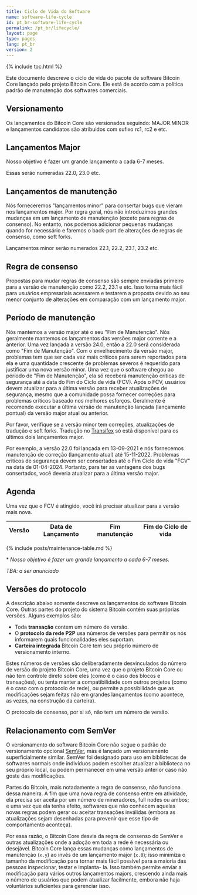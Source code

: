 ```yaml
---
title: Ciclo de Vida do Software
name: software-life-cycle
id: pt_br-software-life-cycle
permalink: /pt_br/lifecycle/
layout: page
type: pages
lang: pt_br
version: 2
---
```

{% include toc.html %}

Este documento descreve o ciclo de vida do pacote de software
Bitcoin Core lançado pelo projeto Bitcoin Core. Ele está de acordo com
a política padrão de manutenção dos softwares comerciais.


## Versionamento

Os lançamentos do Bitcoin Core são versionados seguindo: MAJOR.MINOR e
lançamentos candidatos são atribuidos com sufixo rc1, rc2 e etc.

## Lançamentos Major

Nosso objetivo é fazer um grande lançamento a cada 6-7 meses.

Essas serão numeradas 22.0, 23.0 etc.

## Lançamentos de manutenção

Nós forneceremos "lançamentos minor" para consertar bugs que
vieram nos lançamentos major. Por regra geral, nós não introduzimos grandes
mudanças em um lançamento de manutenção (exceto para regras de consenso).
No entanto, nós podemos adicionar pequenas mudanças quando for necessário e
faremos o back-port de alterações de regras de consenso, como soft forks.

Lançamentos minor serão numerados 22.1, 22.2, 23.1, 23.2 etc.

## Regra de consenso

Propostas para mudar regras de consenso são sempre enviadas primeiro para a
versão de manutenção como 22.2, 23.1 e etc. Isso torna mais fácil para usuários
empresariais acessarem e testarem a proposta devido ao seu menor conjunto de
alterações em comparação com um lançamento major.

## Período de manutenção

Nós mantemos a versão major até o seu "Fim de Manutenção". Nós geralmente
mantemos os lançamentos das versões major corrente e a anterior.
Uma vez lançada a versão 24.0, então a 22.0 será considerada como "Fim de
Manutenção". Com o envelhecimento da versão major, problemas tem que ser cada
vez mais críticos para serem reportados para ela e uma quantidade crescente de
problemas severos é requerido  para justificar uma nova versão minor.
Uma vez que o software chegou ao período de "Fim de Manutenção", ela só
receberá manutenção criticas de segurança até a data do Fim do Ciclo de vida
(FCV). Após o FCV, usuários devem atualizar para a última versão para receber
atualizações de segurança, mesmo que a comunidade possa fornecer correções para
problemas criticos baseado nos melhores esforços.
Geralmente é recomendo executar a última versão de manutenção lançada (lançamento
pontual) da versão major atual ou anterior.

Por favor, verifique se a versão minor tem correções, atualizações de tradução
e soft forks. Tradução no [Transifex][bitcoin-transifex-link] só está
disponível para os últimos dois lançamentos major.

Por exemplo, a versão 22.0 foi lançada em 13-09-2021 e nós fornecemos
manutenção de correção (lançamento atual) até 15-11-2022.
Problemas criticos de segurança devem ser consertados até o Fim Ciclo de vida
"FCV" na data de 01-04-2024.
Portanto, para ter as vantagens dos bugs consertados, você deveria atualizar
para a última versão major.


## Agenda

Uma vez que o FCV é atingido, você irá precisar atualizar para a versão mais
nova.

| Versão | Data de Lançamento | Fim manutenção | Fim do Ciclo de vida |
|--------|--------------------|----------------|----------------------|
{% include posts/maintenance-table.md %}

\* _Nosso objetivo é fazer um grande lançamento a cada 6-7 meses._

_TBA: a ser anunciado_

## Versões do protocolo

A descrição abaixo somente descreve os lançamentos do software Bitcoin Core.
Outras partes do projeto do sistema Bitcoin contém suas próprias versões.
Alguns exemplos são:
- Toda **transação** contem um número de versão.
- O **protocolo da rede P2P** usa números de versões para permitir os nós
informarem quais funcionalidades eles suportam.
- **Carteira integrada** Bitcoin Core tem seu próprio número de versionamento
interno.

Estes números de versões são deliberadamente desvinculados do número de versão
do projeto Bitcoin Core, uma vez que o projeto Bitcoin Core ou não tem controle
direto sobre eles (como é o caso dos blocos e transações), ou tenta manter a
compatibilidade com outros projetos (como é o caso com o protocolo de rede), ou
permite a possibilidade que as modificações sejam feitas não em grandes
lançamentos (como acontece, as vezes, na construção da carteira).

O protocolo de consenso, por si só, não tem um número de versão.

## Relacionamento com SemVer

O versionamento do software Bitcoin Core não segue o padrão de versionamento
opcional [SemVer][], más é lançado um versionamento superficialmente similar.
SemVer foi designado para uso em bibliotecas de softwares normais
onde indivíduos podem escolher atualizar a biblioteca no seu próprio local, ou
podem permanecer em uma versão anterior caso não goste das modificações.

Partes do Bitcoin, mais notadamente a regra de consenso, não funciona dessa
maneira.  A fim que uma nova regra de consenso entre em atividade, ela
precisa ser aceita por um número de mineradores, full nodes ou ambos; e uma vez
que ela tenha efeito, softwares que não conhecem aquelas novas regras podem
gerar ou aceitar transações inválidas (embora as atualizações sejam desenhadas
para prevenir que esse tipo de comportamento aconteça).

Por essa razão, o Bitcoin Core desvia da regra de consenso do SemVer e outras
atualizações onde a adoção em toda a rede é necessária ou desejável. Bitcoin
Core lança essas mudanças como lançamentos de manutenção (`x.y`) ao invés de
um lançamento major (`x.0`); isso minimiza o tamanho da modificação para tornar
mais fácil possível para a maioria das pessoas inspecionar, testar e implanta-
la.  Isso também permite enviar a modificação para vários outros lançamentos
majors, crescendo ainda mais o número de usuários que podem atualizar
facilmente, embora não haja voluntários suficientes para gerenciar isso.

[SemVer]: https://semver.org/
[bitcoin-transifex-link]: https://www.transifex.com/bitcoin/bitcoin/
